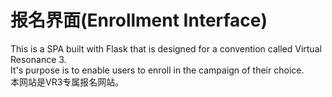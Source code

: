 # 报名界面(Enrollment Interface)

This is a SPA built with Flask that is designed for a convention called Virtual Resonance 3. <br>
It's purpose is to enable users to enroll in the campaign of their choice. <br>
本网站是VR3专属报名网站。
